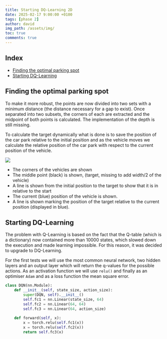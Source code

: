 ```yaml
---
title: Starting DQ-Learning 2D
date: 2025-02-17 9:00:00 +0100
tags: [phase 2]
author: david
img_path: /assets/img/
toc: true
comments: true
---
```


## Index

- [Finding the optimal parking spot](#finding-the-optimal-parking-spot)
- [Starting DQ-Learning](#starting-dq-learning)


## Finding the optimal parking spot

To make it more robust, the points are now divided into two sets with a minimum distance (the distance necessary for a gap to exist). Once separated into two subsets, the corners of each are extracted and the midpoint of both points is calculated. The implementation of the depth is still missing.


To calculate the target dynamically what is done is to save the position of the car park relative to the initial position and as the vehicle moves we calculate the relative position of the car park with respect to the current position of the vehicle. 

![](Sitio_2.png)

- The corners of the vehicles are shown
- The middle point (black) is shown, (target, missing to add width/2 of the vehicle)
- A line is shown from the initial position to the target to show that it is in relative to the start
- The current (blue) position of the vehicle is shown.
- A line is shown marking the position of the target relative to the current position (displayed in blue).

## Starting DQ-Learning

The problem with Q-Learning is based on the fact that the Q-table (which is a dictionary) now contained more than 10000 states, which slowed down the execution and made learning impossible. For this reason, it was decided to upgrade to DQ-Learning.

For the first tests we will use the most common neural network, two hidden layers and an output layer which will return the q-values for the possible actions. As an activation function we will use `relu()` and finally as an optimiser `Adam` and as a loss function the mean square error.


```python
class DQN(nn.Module):
    def __init__(self, state_size, action_size):
        super(DQN, self).__init__()
        self.fc1 = nn.Linear(state_size, 64)
        self.fc2 = nn.Linear(64, 64)
        self.fc3 = nn.Linear(64, action_size)
    
    def forward(self, x):
        x = torch.relu(self.fc1(x))
        x = torch.relu(self.fc2(x))
        return self.fc3(x)
```